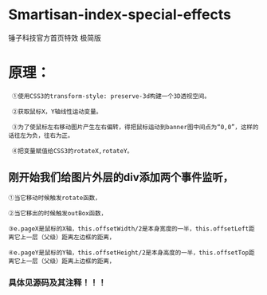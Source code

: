 # Smartisan-index-special-effects
锤子科技官方首页特效  极简版

# 原理： 
     ①使用CSS3的transform-style: preserve-3d构建一个3D透视空间。
   
     ②获取鼠标X，Y轴线性运动变量。 
   
     ③为了使鼠标左右移动图片产生左右偏转，得把鼠标运动到banner图中间点为“0,0”，这样的话往左为负，往右为正。
   
     ④把变量赋值给CSS3的rotateX,rotateY。
   

## 刚开始我们给图片外层的div添加两个事件监听，

    ①当它移动时候触发rotate函数，

    ②当它移出的时候触发outBox函数，

    ③e.pageX是鼠标的X轴，this.offsetWidth/2是本身宽度的一半，this.offsetLeft距离它上一层（父级）距离左边框的距离，

    ④e.pageY是鼠标的Y轴，this.offsetHeight/2是本身高度的一半，this.offsetTop距离它上一层（父级）距离上边框的距离，

### 具体见源码及其注释！！！

